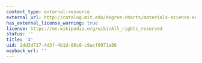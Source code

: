 ```yaml
---
content_type: external-resource
external_url: http://catalog.mit.edu/degree-charts/materials-science-engineering-course-3/
has_external_license_warning: true
license: https://en.wikipedia.org/wiki/All_rights_reserved
status: ''
title: '3'
uid: 1dd3d717-4d3f-4b1d-86c8-c9acf0971a86
wayback_url: ''
---
```

